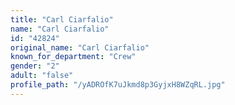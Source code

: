 ```yaml
---
title: "Carl Ciarfalio"
name: "Carl Ciarfalio"
id: "42824"
original_name: "Carl Ciarfalio"
known_for_department: "Crew"
gender: "2"
adult: "false"
profile_path: "/yADROfK7uJkmd8p3GyjxH8WZqRL.jpg"
---
```

